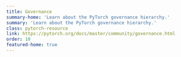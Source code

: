 ```yaml
---
title: Governance
summary-home: 'Learn about the PyTorch governance hierarchy.'
summary: 'Learn about the PyTorch governance hierarchy.'
class: pytorch-resource
link: https://pytorch.org/docs/master/community/governance.html
order: 10
featured-home: true
---
```

